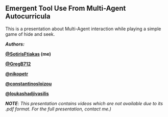 ## Emergent Tool Use From Multi-Agent Autocurricula
This is a presentation about Multi-Agent interaction while playing a simple game of hide and seek. 

***Authors:***

**[@SotirisFtiakas](https://github.com/SotirisFtiakas) (me)**

**[@GregB712](https://github.com/GregB712)**

**[@nikopetr](https://github.com/nikopetr)**

**[@constantinosloizou](https://github.com/constantinosloizou)**

**[@loukashadjivasilis](https://github.com/loukashadjivasilis)**


***NOTE***: *This presentation contains videos which are not available due to its .pdf format. For the full presentation, contact me.)*
